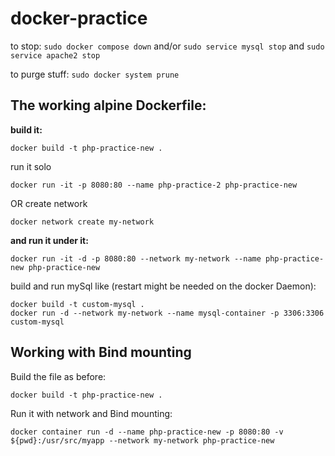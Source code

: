 # docker-practice

to stop:
```sudo docker compose down```
and/or
```sudo service mysql stop```
and
```sudo service apache2 stop```

to purge stuff:
```sudo docker system prune```

## The working alpine Dockerfile:

**build it:**
```
docker build -t php-practice-new .
```
run it solo 
```
docker run -it -p 8080:80 --name php-practice-2 php-practice-new

```

OR create network

```
docker network create my-network
```

**and run it under it:**

```
docker run -it -d -p 8080:80 --network my-network --name php-practice-new php-practice-new
```

build and run mySql like (restart might be needed on the docker Daemon):

```
docker build -t custom-mysql .
docker run -d --network my-network --name mysql-container -p 3306:3306 custom-mysql
```

## Working with Bind mounting

Build the file as before:

```
docker build -t php-practice-new .
```

Run it with network and Bind mounting:
```
docker container run -d --name php-practice-new -p 8080:80 -v ${pwd}:/usr/src/myapp --network my-network php-practice-new
```